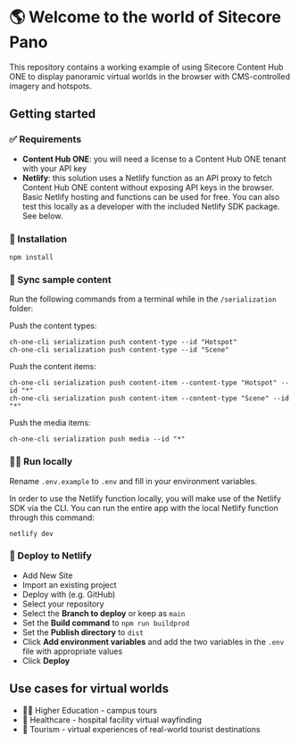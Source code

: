 # 🌎 Welcome to the world of Sitecore Pano

This repository contains a working example of using Sitecore Content Hub ONE to display panoramic virtual worlds in the browser with CMS-controlled imagery and hotspots.

## Getting started

### ✅ Requirements

- **Content Hub ONE**: you will need a license to a Content Hub ONE tenant with your API key
- **Netlify**: this solution uses a Netlify function as an API proxy to fetch Content Hub ONE content without exposing API keys in the browser. Basic Netlify hosting and functions can be used for free. You can also test this locally as a developer with the included Netlify SDK package. See below.

### 💾 Installation

```
npm install
```

### 🔁 Sync sample content

Run the following commands from a terminal while in the `/serialization` folder:

Push the content types:

```
ch-one-cli serialization push content-type --id "Hotspot"
ch-one-cli serialization push content-type --id "Scene"
```

Push the content items:

```
ch-one-cli serialization push content-item --content-type "Hotspot" --id "*"
ch-one-cli serialization push content-item --content-type "Scene" --id "*"
```

Push the media items:

```
ch-one-cli serialization push media --id "*"
```

### 👩‍💻 Run locally

Rename `.env.example` to `.env` and fill in your environment variables.

In order to use the Netlify function locally, you will make use of the Netlify SDK via the CLI. You can run the entire app with the local Netlify function through this command:

```
netlify dev
```

### 🚀 Deploy to Netlify

- Add New Site
- Import an existing project
- Deploy with <your Git provider> (e.g. GitHub)
- Select your repository
- Select the **Branch to deploy** or keep as `main`
- Set the **Build command** to `npm run buildprod`
- Set the **Publish directory** to `dist`
- Click **Add environment variables** and add the two variables in the `.env` file with appropriate values
- Click **Deploy**

## Use cases for virtual worlds

- 👩‍🎓 Higher Education - campus tours
- 🏥 Healthcare - hospital facility virtual wayfinding
- 🗽 Tourism - virtual experiences of real-world tourist destinations
